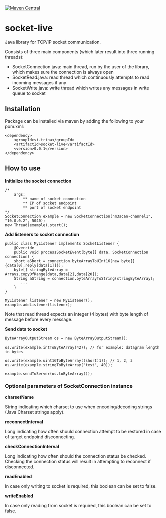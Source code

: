 [![Maven Central](https://maven-badges.herokuapp.com/maven-central/si.trina/socket-live/badge.svg)](https://maven-badges.herokuapp.com/maven-central/si.trina/socket-live)


# socket-live

Java library for TCP/IP socket communication. 

Consists of three main components (which later result into three running threads):

  * SocketConnection.java: main thread, run by the user of the library, which makes sure the connection is always open
  * SocketRead.java: read thread which continuously attempts to read incoming messages if any
  * SocketWrite.java: write thread which writes any messages in write queue to socket

## Installation

Package can be installed via maven by adding the following to your pom.xml:

    <dependency>
        <groupId>si.trina</groupId>
        <artifactId>socket-live</artifactId>
        <version>0.0.1</version>
    </dependency>
    
## How to use

**Initialize the socket connection**

    /*
        args: 
            ** name of socket connection
            ** IP of socket endpoint
            ** port of socket endpoint
    */
    SocketConnection example = new SocketConnection("m3scan-channel1", "10.0.0.2", 5040);    
    new Thread(example).start();

**Add listeners to socket connection**

    public class MyListener implements SocketListener {
        @Override
        public void processSocketEvent(byte[] data, SocketConnection connection) {
		short aShort = connection.byteArrayToUInt16(new byte[] {data[0],reply[data[1]]});
		byte[] stringByteArray = Arrays.copyOfRange(data,data[2],data[20]);
		String aString = connection.byteArrayToString(stringByteArray);
           ...
        }
    }
    
    MyListener listener = new MyListener();
    example.addListener(listener);
    
Note that read thread expects an integer (4 bytes) with byte length of message before every message.

**Send data to socket**

    ByteArrayOutputStream os = new ByteArrayOutputStream();

    os.write(example.intToByteArray(42)); // for example: datagram length in bytes

    os.write(example.uint16ToByteArray((short)1)); // 1, 2, 3
    os.write(example.stringToByteArray("test", 40));

    example.sendToServer(os.toByteArray());
    

### Optional parameters of SocketConnection instance

**charsetName**

String indicating which charset to use when encoding/decoding strings (Java Charset strings apply).

**reconnectInterval**

Long indicating how often should connection attempt to be restored in case of target endpoind disconnecting.

**checkConnectionInterval**

Long indicating how often should the connection status be checked. Checking the connection status will result in attempting to reconnect if disconnected.

**readEnabled**

In case only writing to socket is required, this boolean can be set to false.

**writeEnabled**

In case only reading from socket is required, this boolean can be set to false.
